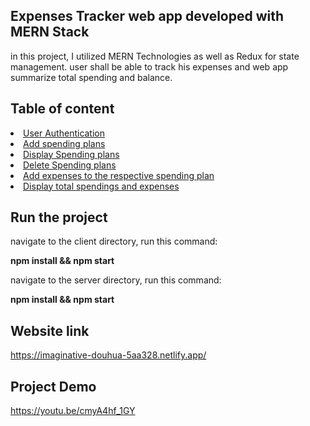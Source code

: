 ## Expenses Tracker web app developed with MERN Stack

in this project, I utilized MERN Technologies as well as Redux for state management. user shall be able to track his expenses and web app summarize total spending and balance.

## Table of content

<u>
<li>User Authentication</li>
<li>Add spending plans</li>
<li>Display Spending plans</li>
<li>Delete Spending plans</li>
<li>Add expenses to the respective spending plan</li>
<li>Display total spendings and expenses</li>
</u>

## Run the project

navigate to the client directory, run this command:

<b>npm install && npm start</b>

navigate to the server directory, run this command:

<b>npm install && npm start</b>

## Website link

<a>https://imaginative-douhua-5aa328.netlify.app/</a>

## Project Demo

<a>https://youtu.be/cmyA4hf_1GY</a>
